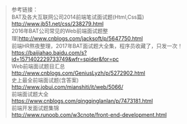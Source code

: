 >参考链接：<br>
BAT及各大互联网公司2014前端笔试面试题(Html,Css篇)<br>
http://www.jb51.net/css/238279.html<br>
2016年BAT公司常见的Web前端面试题整理]http://www.cnblogs.com/jacksoft/p/5647750.html<br>
前端HR熬夜整理，2017年BAT面试题大全集，程序员收藏了，只发一次！<br>
https://baijiahao.baidu.com/s?id=1571402229733749&wfr=spider&for=pc<br>
Web前端面试题目汇总<br>
http://www.cnblogs.com/GeniusLyzh/p/5272902.html<br>
史上最全前端面试题(含答案)<br>
http://www.jobui.com/mianshiti/it/web/5066/<br>
前端面试题大全<br>
https://www.cnblogs.com/qingqinglanlan/p/7473181.html<br>
前端开发面试题集锦<br>
http://www.runoob.com/w3cnote/front-end-development.html
